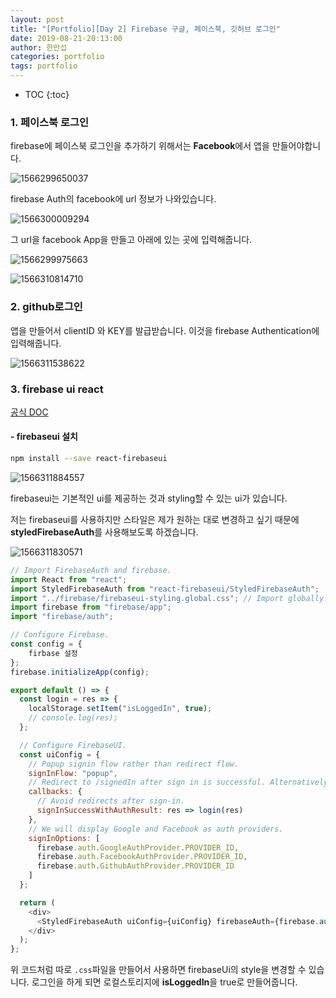 ```yaml
---
layout: post
title: "[Portfolio][Day 2] Firebase 구글, 페이스북, 깃허브 로그인"
date: 2019-08-21-20:13:00
author: 한만섭
categories: portfolio
tags: portfolio
---
```


- TOC
  {:toc}

### 1. 페이스북 로그인

firebase에 페이스북 로그인을 추가하기 위해서는 **Facebook**에서 앱을 만들어야합니다.

![1566299650037](../../../../assets/image/1566299650037.png)

firebase Auth의 facebook에 url 정보가 나와있습니다.

![1566300009294](../../../../assets/image/1566300009294.png)

그 url을 facebook App을 만들고 아래에 있는 곳에 입력해줍니다.

![1566299975663](../../../../assets/image/1566299975663.png)

![1566310814710](../../../../assets/image/1566310814710.png)

### 2. github로그인

앱을 만들어서 clientID 와 KEY를 발급받습니다. 이것을 firebase Authentication에 입력해줍니다.

![1566311538622](../../../../assets/image/1566311538622.png)

<script async src="https://pagead2.googlesyndication.com/pagead/js/adsbygoogle.js"></script>
<!-- displayAd -->

<ins class="adsbygoogle"
     style="display:block"
     data-ad-client="ca-pub-4877378276818686"
     data-ad-slot="2489269721"
     data-ad-format="auto"
     data-full-width-responsive="true"></ins>

<script>
     (adsbygoogle = window.adsbygoogle || []).push({});
</script>

### 3. firebase ui react

[공식 DOC](https://github.com/firebase/firebaseui-web-react)

#### - firebaseui 설치

```bash
npm install --save react-firebaseui
```

![1566311884557](../../../../assets/image/1566311884557.png)

firebaseui는 기본적인 ui를 제공하는 것과 styling할 수 있는 ui가 있습니다.

저는 firebaseui를 사용하지만 스타일은 제가 원하는 대로 변경하고 싶기 때문에 **styledFirebaseAuth**를 사용해보도록 하겠습니다.

![1566311830571](../../../../assets/image/1566311830571.png)

```js
// Import FirebaseAuth and firebase.
import React from "react";
import StyledFirebaseAuth from "react-firebaseui/StyledFirebaseAuth";
import "../firebase/firebaseui-styling.global.css"; // Import globally.
import firebase from "firebase/app";
import "firebase/auth";

// Configure Firebase.
const config = {
	firbase 설정
};
firebase.initializeApp(config);

export default () => {
  const login = res => {
    localStorage.setItem("isLoggedIn", true);
    // console.log(res);
  };

  // Configure FirebaseUI.
  const uiConfig = {
    // Popup signin flow rather than redirect flow.
    signInFlow: "popup",
    // Redirect to /signedIn after sign in is successful. Alternatively you can provide a callbacks.signInSuccess function.
    callbacks: {
      // Avoid redirects after sign-in.
      signInSuccessWithAuthResult: res => login(res)
    },
    // We will display Google and Facebook as auth providers.
    signInOptions: [
      firebase.auth.GoogleAuthProvider.PROVIDER_ID,
      firebase.auth.FacebookAuthProvider.PROVIDER_ID,
      firebase.auth.GithubAuthProvider.PROVIDER_ID
    ]
  };

  return (
    <div>
      <StyledFirebaseAuth uiConfig={uiConfig} firebaseAuth={firebase.auth()} />
    </div>
  );
};

```

위 코드처럼 따로 `.css`파일을 만들어서 사용하면 firebaseUi의 style을 변경할 수 있습니다. 로그인을 하게 되면 로컬스토리지에 **isLoggedIn**을 true로 만들어줍니다.
